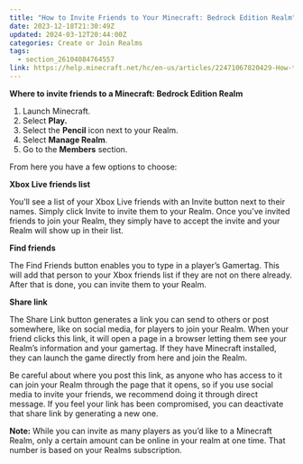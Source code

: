 ```yaml
---
title: "How to Invite Friends to Your Minecraft: Bedrock Edition Realm"
date: 2023-12-18T21:30:49Z
updated: 2024-03-12T20:44:00Z
categories: Create or Join Realms
tags:
  - section_26104084764557
link: https://help.minecraft.net/hc/en-us/articles/22471067820429-How-to-Invite-Friends-to-Your-Minecraft-Bedrock-Edition-Realm
---
```


**Where to invite friends to a Minecraft: Bedrock Edition Realm**

1.  Launch Minecraft.
2.  Select **Play.**
3.  Select the **Pencil** icon next to your Realm.
4.  Select **Manage Realm**.
5.  Go to the **Members** section.

From here you have a few options to choose:

**Xbox Live friends list**

You’ll see a list of your Xbox Live friends with an Invite button next to their names. Simply click Invite to invite them to your Realm. Once you’ve invited friends to join your Realm, they simply have to accept the invite and your Realm will show up in their list.

**Find friends**

The Find Friends button enables you to type in a player’s Gamertag. This will add that person to your Xbox friends list if they are not on there already. After that is done, you can invite them to your Realm.

**Share link**

The Share Link button generates a link you can send to others or post somewhere, like on social media, for players to join your Realm. When your friend clicks this link, it will open a page in a browser letting them see your Realm’s information and your gamertag. If they have Minecraft installed, they can launch the game directly from here and join the Realm.

Be careful about where you post this link, as anyone who has access to it can join your Realm through the page that it opens, so if you use social media to invite your friends, we recommend doing it through direct message. If you feel your link has been compromised, you can deactivate that share link by generating a new one.

**Note:** While you can invite as many players as you’d like to a Minecraft Realm, only a certain amount can be online in your realm at one time. That number is based on your Realms subscription.
